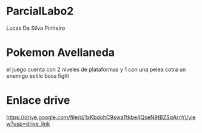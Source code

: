 # ParcialLabo2
Lucas Da Silva Pinheiro
# Pokemon Avellaneda
el juego cuenta con 2 niveles de plataformas y 1 con una pelea cotra un enemigo estilo boss figth
# Enlace drive 
https://drive.google.com/file/d/1xKbdohC9swaTtkbe4QxeN9tBZSqArnYj/view?usp=drive_link
